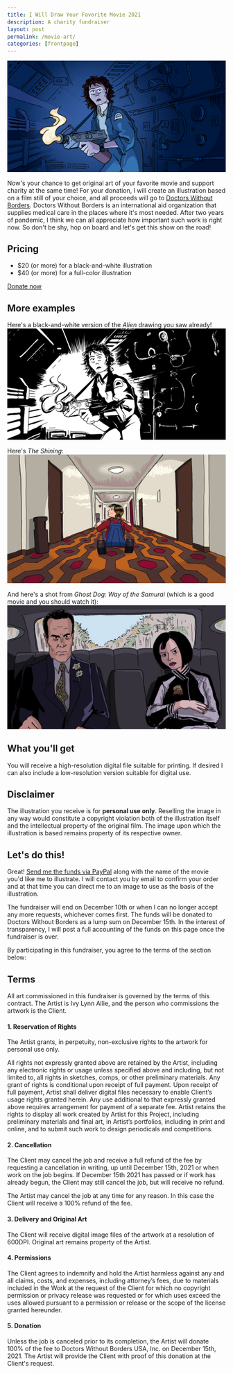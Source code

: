 ```yaml
---
title: I Will Draw Your Favorite Movie 2021
description: A charity fundraiser
layout: post
permalink: /movie-art/
categories: [frontpage]
---
```

![Color illustration based on the film Alien](/assets/images/movie_fundraiser/alien_color.jpg "&ldquo;Alien&rdquo; in color")

Now's your chance to get original art of your favorite movie and support charity at the same time! For your donation,
I will create an illustration
based on a film still of your choice, and all proceeds will go to [Doctors Without Borders](https://www.doctorswithoutborders.org/).
Doctors Without Borders is an international aid organization that supplies medical care in the places where it's most needed.
After two years of pandemic, I think we can all appreciate how important such work is right now. So don't be shy, hop on board
 and let's get this show on the road! 
 
## Pricing
- $20 (or more) for a black-and-white illustration
- $40 (or more) for a full-color illustration

[Donate now](https://www.paypal.com/paypalme/ivyallie)

<!--more-->

## More examples
Here's a black-and-white version of the _Alien_ drawing you saw already!
![Black and white illustration based on the film Alien](/assets/images/movie_fundraiser/alien_monochrome.png "&ldquo;Alien&rdquo; in black and white")

Here's _The Shining_:
![Color illustration based on the film The Shining](/assets/images/movie_fundraiser/shining.jpg "&ldquo;The Shining&rdquo; in color")


And here's a shot from _Ghost Dog: Way of the Samurai_ (which is a good movie and you should watch it):
![Color illustration based on the film Ghost Dog: Way of the Samurai](/assets/images/movie_fundraiser/ghostdog.jpg "&ldquo;Ghost Dog&rdquo; in full color")

## What you'll get
You will receive a high-resolution digital file suitable for printing. If desired I can also include a low-resolution version 
suitable for digital use.

## Disclaimer
The illustration you receive is for **personal use only**. Reselling the image in any way would constitute a copyright violation
both of the illustration itself and the intellectual property of the original film. The image upon which the illustration 
is based remains property of its respective owner.

## Let's do this!
Great! [Send me the funds via PayPal](https://www.paypal.com/paypalme/ivyallie) along with the name of the movie you'd like 
me to illustrate. I will contact you by email to confirm your order and at that time you can direct me to an image to use as the 
basis of the illustration.

The fundraiser will end on December 10th or when I can no longer accept any more requests, whichever comes first. The funds
will be donated to Doctors Without Borders as a lump sum on December 15th. In the interest of transparency, I will post a
full accounting of the funds on this page once the fundraiser is over. 

By participating in this fundraiser, you agree to the terms of the section below:

## Terms
All art commissioned in this fundraiser is governed by the terms of this contract. The Artist is Ivy Lynn Allie, and the
person who commissions the artwork is the Client.

#### 1. Reservation of Rights
The Artist grants, in perpetuity, non-exclusive rights to the artwork for personal use only.

All rights not expressly granted above are retained by the Artist, including
any electronic rights or usage unless specified above and including, but
not limited to, all rights in sketches, comps, or other preliminary materials. Any grant of rights is conditional upon receipt of full payment. Upon
receipt of full payment, Artist shall deliver digital files necessary to enable
Client’s usage rights granted herein. Any use additional to that expressly
granted above requires arrangement for payment of a separate fee. Artist
retains the rights to display all work created by Artist for this Project, including preliminary materials and final art, in Artist’s portfolios, including in print and online, and to submit such work to design periodicals
and competitions.

#### 2. Cancellation
The Client may cancel the job and receive a full refund of the fee by requesting a cancellation in writing, up until
 December 15th, 2021 or when work on the job begins. If December 15th 2021 has passed or if work has already begun, 
 the Client may still cancel the job, but will receive no refund.

The Artist may cancel the job at any time for any reason. In this case the Client will receive a 100% refund of the fee.

#### 3. Delivery and Original Art
The Client will receive digital image files of the artwork at a resolution of 600DPI. Original art remains property of the Artist.

#### 4. Permissions
The Client agrees to indemnify and hold the Artist harmless against any and
all claims, costs, and expenses, including attorney’s fees, due to materials
included in the Work at the request of the Client for which no copyright
permission or privacy release was requested or for which uses exceed the
uses allowed pursuant to a permission or release or the scope of the license
granted hereunder.

#### 5. Donation
Unless the job is canceled prior to its completion, the Artist will donate 100% of the fee to Doctors Without Borders 
USA, Inc. on December 15th, 2021. The Artist will provide the Client with proof of this donation at the Client's request.